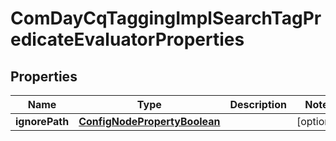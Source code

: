 
# ComDayCqTaggingImplSearchTagPredicateEvaluatorProperties

## Properties
Name | Type | Description | Notes
------------ | ------------- | ------------- | -------------
**ignorePath** | [**ConfigNodePropertyBoolean**](ConfigNodePropertyBoolean.md) |  |  [optional]



